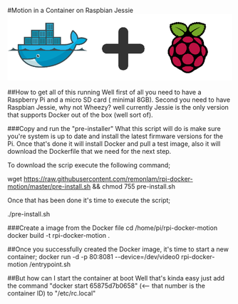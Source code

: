 #Motion in a Container on Raspbian Jessie
![Docker & Raspberry Pi](/images/docker+rpi.png)

##How to get all of this running
Well first of all you need to have a Raspberry Pi and a micro SD card ( minimal 8GB).
Second you need to have Raspbian Jessie, why not Wheezy? well currently Jessie is the only version that supports Docker out of the box (well sort of).

###Copy and run the "pre-installer"
What this script will do is make sure you're system is up to date and install the latest firmware versions for the Pi.
Once that's done it will install Docker and pull a test image, also it will download the Dockerfile that we need for the next step.

To download the scrip execute the following command;

wget https://raw.githubusercontent.com/remonlam/rpi-docker-motion/master/pre-install.sh && chmod 755 pre-install.sh

Once that has been done it's time to execute the script;

./pre-install.sh

###Create a image from the Docker file
cd /home/pi/rpi-docker-motion
docker build -t rpi-docker-motion .

##Once you successfully created the Docker image, it's time to start a new container;
docker run -d -p 80:8081 --device=/dev/video0 rpi-docker-motion /entrypoint.sh

##But how can I start the container at boot
Well that's kinda easy just add the command "docker start 65875d7b0658" (<-- that number is the container ID) to "/etc/rc.local"

